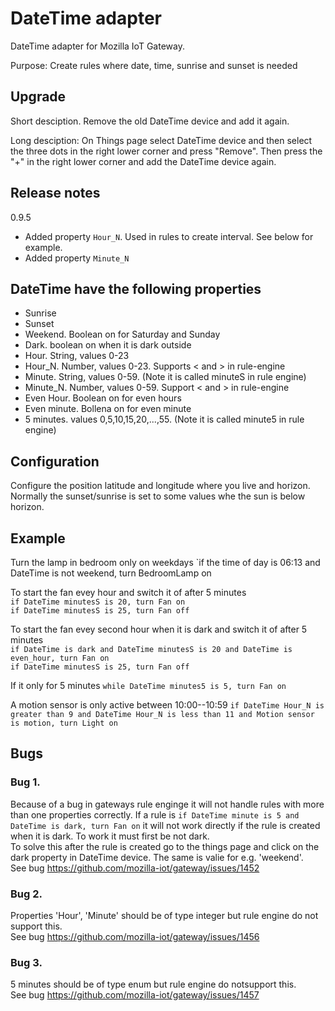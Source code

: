 # DateTime adapter

DateTime adapter for Mozilla IoT Gateway.

Purpose: Create rules where date, time, sunrise and sunset is needed

## Upgrade ##
Short desciption. Remove the old DateTime device and add it again.

Long desciption: On Things page select DateTime device and then select the three dots in the right lower corner and press "Remove". Then press the "+" in the right lower corner and add the DateTime device again.

## Release notes ##
0.9.5  
 * Added property `Hour_N`. Used in rules to create interval. See below for example.
 * Added property `Minute_N`

## DateTime have the following properties
 * Sunrise
 * Sunset
 * Weekend. Boolean on for Saturday and Sunday
 * Dark. boolean on when it is dark outside
 * Hour. String, values 0-23
 * Hour_N. Number, values 0-23. Supports < and > in rule-engine
 * Minute. String, values 0-59. (Note it is called minuteS in rule engine)
 * Minute_N. Number, values 0-59. Support < and > in rule-engine
 * Even Hour. Boolean on for even hours
 * Even minute. Bollena on for even minute
 * 5 minutes. values 0,5,10,15,20,...,55. (Note it is called minute5 in rule engine)

## Configuration
Configure the position latitude and longitude where you live and horizon. Normally the sunset/sunrise
is set to some values whe the sun is below horizon.

## Example
Turn the lamp in bedroom only on weekdays
`if the time of day is 06:13 and DateTime is not weekend, turn BedroomLamp on

To start the fan evey hour and switch it of after 5 minutes  
`if DateTime minutesS is 20, turn Fan on`  
`if DateTime minutesS is 25, turn Fan off`

To start the fan evey second hour when it is dark and switch it of after 5 minutes  
`if DateTime is dark and DateTime minutesS is 20 and DateTime is even_hour, turn Fan on`  
`if DateTime minutesS is 25, turn Fan off`

If it only for 5 minutes
`while DateTime minutes5 is 5, turn Fan on`

A motion sensor is only active between 10:00--10:59
`if DateTime Hour_N is greater than 9 and DateTime Hour_N is less than 11 and Motion sensor is motion, turn Light on`

## Bugs
### Bug 1.
Because of a bug in gateways rule enginge it will not handle rules with more than one properties correctly.
If a rule is `if DateTime minute is 5 and DateTime is dark, turn Fan on` it will not work directly if the
rule is created when it is dark. To work it must first be not dark.  
To solve this after the rule is created go to the things page and click on the dark property in DateTime device.
The same is valie for e.g. 'weekend'.  
See bug https://github.com/mozilla-iot/gateway/issues/1452

### Bug 2.
Properties 'Hour', 'Minute' should be of type integer but rule engine do not support this.  
See bug https://github.com/mozilla-iot/gateway/issues/1456

### Bug 3.
5 minutes should be of type enum but rule engine do notsupport this.  
See bug https://github.com/mozilla-iot/gateway/issues/1457
